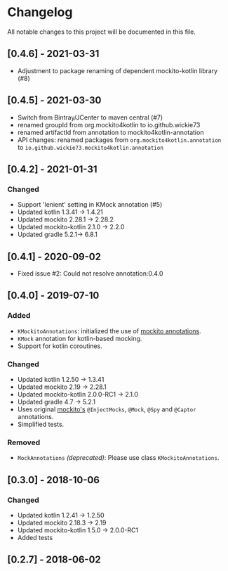 # Changelog
All notable changes to this project will be documented in this file.

## [0.4.6] - 2021-03-31
* Adjustment to package renaming of dependent mockito-kotlin library (#8)

## [0.4.5] - 2021-03-30
* Switch from Bintray/JCenter to maven central (#7)
* renamed groupId from org.mockito4kotlin to io.github.wickie73
* renamed artifactId from annotation to mockito4kotlin-annotation
* API changes: renamed packages from `org.mockito4kotlin.annotation` to `io.github.wickie73.mockito4kotlin.annotation`

## [0.4.2] - 2021-01-31
### Changed
* Support 'lenient' setting in KMock annotation (#5)
* Updated kotlin 1.3.41 -> 1.4.21
* Updated mockito 2.28.1 -> 2.28.2
* Updated mockito-kotlin 2.1.0 -> 2.2.0
* Updated gradle 5.2.1-> 6.8.1

## [0.4.1] - 2020-09-02
* Fixed issue #2: Could not resolve annotation:0.4.0

## [0.4.0] - 2019-07-10
### Added
* `KMockitoAnnotations`: initialized the use of [mockito annotations](https://static.javadoc.io/org.mockito/mockito-core/2.28.1/org/mockito/MockitoAnnotations.html).
* `KMock` annotation for kotlin-based mocking.
* Support for kotlin coroutines.

### Changed
* Updated kotlin 1.2.50 -> 1.3.41
* Updated mockito 2.19 -> 2.28.1
* Updated mockito-kotlin 2.0.0-RC1 -> 2.1.0
* Updated gradle 4.7 -> 5.2.1
* Uses original [mockito's](https://static.javadoc.io/org.mockito/mockito-core/2.28.1/org/mockito/Mockito.html) `@InjectMocks`, `@Mock`, `@Spy` and `@Captor` annotations.
* Simplified tests.

### Removed
* `MockAnnotations` _(deprecated)_: Please use class `KMockitoAnnotations`.

## [0.3.0] - 2018-10-06
### Changed
* Updated kotlin 1.2.41 -> 1.2.50
* Updated mockito 2.18.3 -> 2.19
* Updated mockito-kotlin 1.5.0 -> 2.0.0-RC1
* Added tests

## [0.2.7] - 2018-06-02
